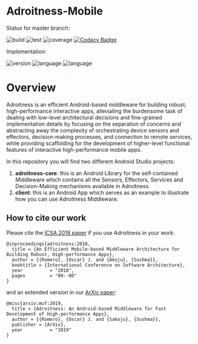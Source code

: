 # Adroitness-Mobile

Status for master branch:

[//]: # (this is a comment: see this link for badges using travis-CI, codecov, etc: https://github.com/mlindauer/SMAC3/blob/warmstarting_multi_model/README.md) 
![build](https://img.shields.io/badge/build-passing-green.svg?cacheSeconds=2592000) 
![test](https://img.shields.io/badge/test-passing-green.svg?cacheSeconds=2592000) 
![coverage](https://img.shields.io/badge/coverage-90%25-yellowgreen.svg?cacheSeconds=2592000) 
[![Codacy Badge](https://api.codacy.com/project/badge/Grade/3fe51892461d4539ad15f9fde60d743c)](https://www.codacy.com/app/ojrlopez27/Adroitness-Mobile?utm_source=github.com&amp;utm_medium=referral&amp;utm_content=ojrlopez27/adroitness-mobile&amp;utm_campaign=Badge_Grade)

Implementation:

![version](https://img.shields.io/badge/version-2.0-blue.svg?cacheSeconds=2592000)
![language](https://img.shields.io/badge/language-Java-yellowgreen.svg?cacheSeconds=2592000) 
![language](https://img.shields.io/badge/language-Android-yellowgreen.svg?cacheSeconds=2592000) 


# Overview

Adroitness is an efficient Android-based middleware for building robust, high-performance interactive apps, alleviating the burdensome task of dealing with low-level architectural decisions and fine-grained implementation details by focusing on the separation of concerns and abstracting away the complexity of orchestrating device sensors and effectors, decision-making processes, and connection to remote services, while providing scaffolding for the development of higher-level functional features of interactive high-performance mobile apps.

In this repository you will find two different Android Studio projects:

1. **adroitness-core**: this is an Android Library for the self-contained Middleware which contains all the Sensors, Effectors, Services and Decision-Making mechanisms available in Adroitness.
2. **client**: this is an Android App which serves as an example to illustrate how you can use Adroitness Middleware.


## How to cite our work

Please cite the [ICSA 2018 paper](http://www.cs.cmu.edu/~oscarr/pdf/publications/2018_icsa.pdf "Oscar J. Romero's Homepage") if you use Adroitness in your work:

```
@inproceedings{adroitness:2018,
  title = {An Efficient Mobile-based Middleware Architecture for Building Robust, High-performance Apps},
  author = {{Romero}, {Oscar} J. and {Akoju}, {Sushma}},
  booktitle = {International Conference on Software Architecture},
  year          = "2018",
  pages         = "00--00"
}
```
and an extended version in our [ArXiv paper](https://arxiv.org/abs/XXXXX):

```
@misc{arxiv:muf:2019,
  title = {Adroitness: An Android-based Middleware for Fast Development of High-performance Apps},
  author = {{Romero}, {Oscar} J. and {Sakoju}, {Sushma}},
  publisher = {ArXiv},
  year          = "2019"
}
```
